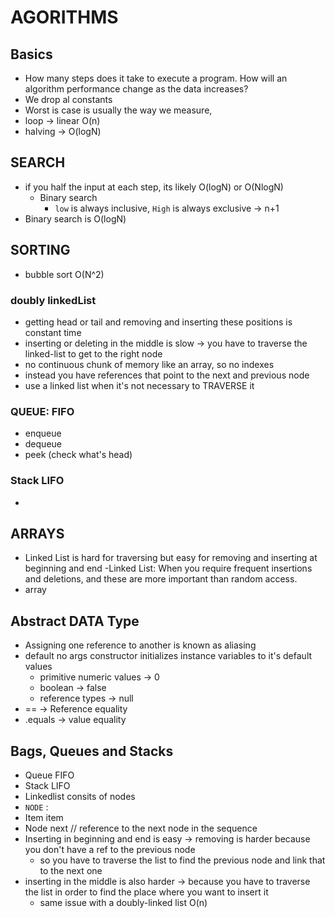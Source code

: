 # AGORITHMS

## Basics
- How many steps does it take to execute a program. How will an algorithm performance change as the data increases?
- We drop al constants
- Worst is case is usually the way we measure,
- loop -> linear O(n)
- halving -> O(logN)

## SEARCH
- if you half the input at each step, its likely O(logN) or O(NlogN)
  - Binary search
    - `low` is always inclusive, `High` is always exclusive -> n+1
- Binary search is O(logN)


## SORTING
- bubble sort O(N^2)
### doubly linkedList
- getting head or tail and removing and inserting these positions is constant time
- inserting or deleting in the middle is slow -> you have to traverse the linked-list to get to the right node
- no continuous chunk of memory like an array, so no indexes
- instead you have references that point to the next and previous node
- use a linked list when it's not necessary to TRAVERSE it

### QUEUE: FIFO
- enqueue
- dequeue
- peek (check what's head)

### Stack LIFO
- 

## ARRAYS
- Linked List is hard for traversing but easy for removing and inserting at beginning and end
  -Linked List: When you require frequent insertions and deletions, and these are more important than random access.
- array

## Abstract DATA Type
- Assigning one reference to another is known as aliasing
- default no args constructor initializes instance variables to it's default values
  - primitive numeric values -> 0
  - boolean -> false
  - reference types -> null
- == -> Reference equality
- .equals -> value equality

## Bags, Queues and Stacks
- Queue FIFO
- Stack LIFO
- Linkedlist consits of nodes
-  `NODE` :
  - Item item
  - Node<item> next // reference to the next node in the sequence
  - Inserting in beginning and end is easy -> removing is harder because you don't have a ref to the previous node
    - so you have to traverse the list to find the previous node and link that to the next one
  - inserting in the middle is also harder -> because you have to traverse the list in order to find the place where you want to insert it
    - same issue with a doubly-linked list O(n)